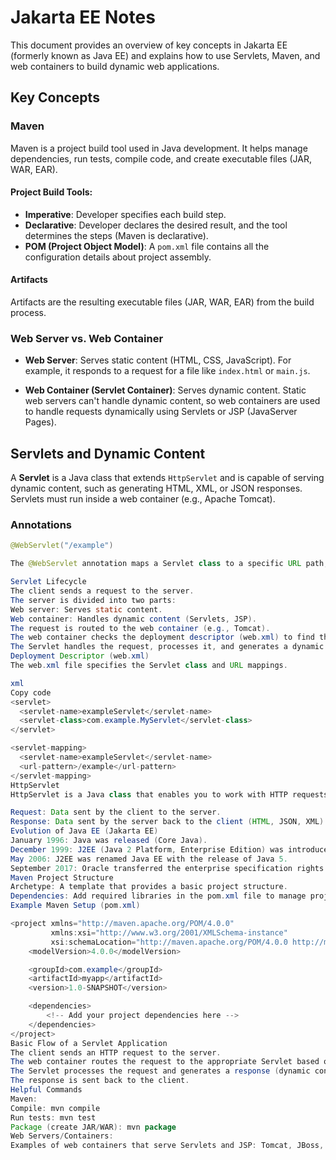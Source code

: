# Jakarta EE Notes

This document provides an overview of key concepts in Jakarta EE (formerly known as Java EE) and explains how to use Servlets, Maven, and web containers to build dynamic web applications.

## Key Concepts

### Maven
Maven is a project build tool used in Java development. It helps manage dependencies, run tests, compile code, and create executable files (JAR, WAR, EAR).

#### Project Build Tools:
- **Imperative**: Developer specifies each build step.
- **Declarative**: Developer declares the desired result, and the tool determines the steps (Maven is declarative).
- **POM (Project Object Model)**: A `pom.xml` file contains all the configuration details about project assembly.

#### Artifacts
Artifacts are the resulting executable files (JAR, WAR, EAR) from the build process.

### Web Server vs. Web Container

- **Web Server**: Serves static content (HTML, CSS, JavaScript). For example, it responds to a request for a file like `index.html` or `main.js`.
  
- **Web Container (Servlet Container)**: Serves dynamic content. Static web servers can't handle dynamic content, so web containers are used to handle requests dynamically using Servlets or JSP (JavaServer Pages).

## Servlets and Dynamic Content

A **Servlet** is a Java class that extends `HttpServlet` and is capable of serving dynamic content, such as generating HTML, XML, or JSON responses. Servlets must run inside a web container (e.g., Apache Tomcat).

### Annotations
```java
@WebServlet("/example")

The @WebServlet annotation maps a Servlet class to a specific URL path, allowing the web container to direct requests to the appropriate Servlet.

Servlet Lifecycle
The client sends a request to the server.
The server is divided into two parts:
Web server: Serves static content.
Web container: Handles dynamic content (Servlets, JSP).
The request is routed to the web container (e.g., Tomcat).
The web container checks the deployment descriptor (web.xml) to find the corresponding Servlet class based on the request's URL path.
The Servlet handles the request, processes it, and generates a dynamic response (HTML, XML, JSON) that is sent back to the client.
Deployment Descriptor (web.xml)
The web.xml file specifies the Servlet class and URL mappings.

xml
Copy code
<servlet>
  <servlet-name>exampleServlet</servlet-name>
  <servlet-class>com.example.MyServlet</servlet-class>
</servlet>

<servlet-mapping>
  <servlet-name>exampleServlet</servlet-name>
  <url-pattern>/example</url-pattern>
</servlet-mapping>
HttpServlet
HttpServlet is a Java class that enables you to work with HTTP requests and responses.

Request: Data sent by the client to the server.
Response: Data sent by the server back to the client (HTML, JSON, XML).
Evolution of Java EE (Jakarta EE)
January 1996: Java was released (Core Java).
December 1999: J2EE (Java 2 Platform, Enterprise Edition) was introduced for building enterprise-level applications.
May 2006: J2EE was renamed Java EE with the release of Java 5.
September 2017: Oracle transferred the enterprise specification rights to the Eclipse Foundation, renaming Java EE to Jakarta EE.
Maven Project Structure
Archetype: A template that provides a basic project structure.
Dependencies: Add required libraries in the pom.xml file to manage project dependencies.
Example Maven Setup (pom.xml)

<project xmlns="http://maven.apache.org/POM/4.0.0"
         xmlns:xsi="http://www.w3.org/2001/XMLSchema-instance"
         xsi:schemaLocation="http://maven.apache.org/POM/4.0.0 http://maven.apache.org/xsd/maven-4.0.0.xsd">
    <modelVersion>4.0.0</modelVersion>

    <groupId>com.example</groupId>
    <artifactId>myapp</artifactId>
    <version>1.0-SNAPSHOT</version>

    <dependencies>
        <!-- Add your project dependencies here -->
    </dependencies>
</project>
Basic Flow of a Servlet Application
The client sends an HTTP request to the server.
The web container routes the request to the appropriate Servlet based on the URL mapping defined in web.xml or through annotations.
The Servlet processes the request and generates a response (dynamic content).
The response is sent back to the client.
Helpful Commands
Maven:
Compile: mvn compile
Run tests: mvn test
Package (create JAR/WAR): mvn package
Web Servers/Containers:
Examples of web containers that serve Servlets and JSP: Tomcat, JBoss, GlassFish.
